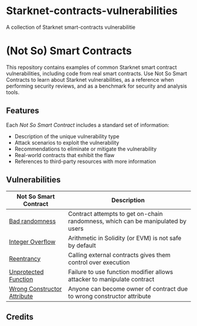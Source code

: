 # Starknet-contracts-vulnerabilities
A collection of Starknet smart-contracts vulnerabilitie

# (Not So) Smart Contracts

This repository contains examples of common Starknet smart contract vulnerabilities, including code from real smart contracts. Use Not So Smart Contracts to learn about Starknet vulnerabilities, as a reference when performing security reviews, and as a benchmark for security and analysis tools.

## Features

Each _Not So Smart Contract_ includes a standard set of information:

* Description of the unique vulnerability type
* Attack scenarios to exploit the vulnerability
* Recommendations to eliminate or mitigate the vulnerability
* Real-world contracts that exhibit the flaw
* References to third-party resources with more information

## Vulnerabilities

| Not So Smart Contract | Description |
| --- | --- |
| [Bad randomness](bad_randomness) | Contract attempts to get on-chain randomness, which can be manipulated by users |
| [Integer Overflow](integer_overflow) | Arithmetic in Solidity (or EVM) is not safe by default |
| [Reentrancy](reentrancy) | Calling external contracts gives them control over execution |
| [Unprotected Function](unprotected_function) | Failure to use function modifier allows attacker to manipulate contract |
| [Wrong Constructor Attribute](wrong_constructor_attribute) | Anyone can become owner of contract due to wrong constructor attribute|

## Credits


